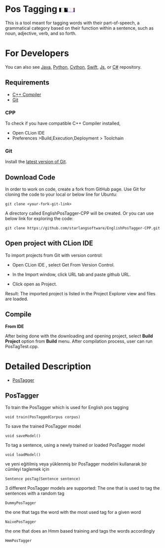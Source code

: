 Pos Tagging [<img src="https://github.com/StarlangSoftware/EnglishPosTagger/blob/master/video1.jpg" width="5%">](https://youtu.be/gQmc7Nhwhuk)[<img src="https://github.com/StarlangSoftware/EnglishPosTagger/blob/master/video2.jpg" width="5%">](https://youtu.be/GHUib73MRks)
============

This is a tool meant for tagging words with their part-of-speech, a grammatical category based on their function within a sentence, such as noun, adjective, verb, and so forth. 

For Developers
============

You can also see [Java](https://github.com/starlangsoftware/EnglishPosTagger), [Python](https://github.com/starlangsoftware/EnglishPosTagger-Py), [Cython](https://github.com/starlangsoftware/EnglishPosTagger-Cy), [Swift](https://github.com/starlangsoftware/EnglishPosTagger-Swift), [Js](https://github.com/starlangsoftware/EnglishPosTagger-Js), or [C#](https://github.com/starlangsoftware/EnglishPosTagger-CS) repository.

## Requirements

* [C++ Compiler](#cpp)
* [Git](#git)


### CPP
To check if you have compatible C++ Compiler installed,
* Open CLion IDE 
* Preferences >Build,Execution,Deployment > Toolchain  

### Git

Install the [latest version of Git](https://git-scm.com/book/en/v2/Getting-Started-Installing-Git).

## Download Code

In order to work on code, create a fork from GitHub page. 
Use Git for cloning the code to your local or below line for Ubuntu:

	git clone <your-fork-git-link>

A directory called EnglishPosTagger-CPP will be created. Or you can use below link for exploring the code:

	git clone https://github.com/starlangsoftware/EnglishPosTagger-CPP.git

## Open project with CLion IDE

To import projects from Git with version control:

* Open CLion IDE , select Get From Version Control.

* In the Import window, click URL tab and paste github URL.

* Click open as Project.

Result: The imported project is listed in the Project Explorer view and files are loaded.


## Compile

**From IDE**

After being done with the downloading and opening project, select **Build Project** option from **Build** menu. After compilation process, user can run PosTagTest.cpp.

Detailed Description
============

+ [PosTagger](#postagger)

## PosTagger

To train the PosTagger which is used for English pos tagging 

	void train(PosTaggedCorpus corpus)
	
To save the trained PosTagger model

	void saveModel()
	
To tag a sentence, using a newly trained or loaded PosTagger model

	void loadModel()
	
ve yeni eğitilmiş veya yüklenmiş bir PosTagger modelini kullanarak bir cümleyi taglemek için

	Sentence posTag(Sentence sentence)
	

3 different PosTagger models are supported: 
The one that is used to tag the sentences with a random tag

	DummyPosTagger
	
the one that tags the word with the most used tag for a given word

	NaivePosTagger
	
the one that does an Hmm based training and tags the words accordingly

	HmmPosTagger
